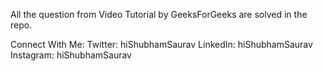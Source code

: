 All the question from Video Tutorial by GeeksForGeeks are solved in the repo.


Connect With Me:
Twitter: hiShubhamSaurav
LinkedIn: hiShubhamSaurav
Instagram: hiShubhamSaurav

